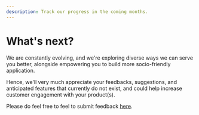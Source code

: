 ```yaml
---
description: Track our progress in the coming months.
---
```


# What's next?

We are constantly evolving, and we're exploring diverse ways we can serve you better, alongside empowering you to build more socio-friendly application.

Hence, we'll very much appreciate your feedbacks, suggestions, and anticipated features that currently do not exist, and could help increase customer engagement with your product\(s\).

Please do feel free to feel to submit feedback [here](https://tuforti.typeform.com/to/pA4s9j).



